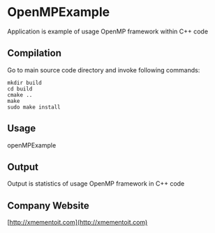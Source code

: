 OpenMPExample
=========
Application is example of usage OpenMP framework within C++ code

Compilation
---------
Go to main source code directory and invoke following commands:
```
mkdir build
cd build
cmake ..
make 
sudo make install
```

Usage
---------
openMPExample

Output
---------
Output is statistics of usage OpenMP framework in C++ code 

Company Website
---------
[http://xmementoit.com](http://xmementoit.com)

